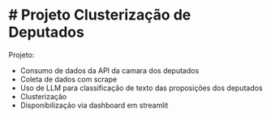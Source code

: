 # # Projeto Clusterização de Deputados 
Projeto:
- Consumo de dados da API da camara dos deputados
- Coleta de dados com scrape
- Uso de LLM para classificação de texto das proposições dos deputados
- Clusterização
- Disponibilização via dashboard em streamlit
